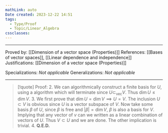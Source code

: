 ```yaml
---
mathLink: auto
Date created: 2023-12-22 14:51
tags:
  - Type/Proof
  - Topic/Linear_Algebra
cssclasses:
---
```


---  

Proved by: [[Dimension of a vector space (Properties)]]
References: [[Bases of vector spaces]], [[Linear dependence and independence]]
Justifications: [[Dimension of a vector space (Properties)]]  

Specializations: _Not applicable_
Generalizations: _Not applicable_

---

> [!quote] Proof:
> 2. We can algorithmically construct a finite basis for $U$, using a algorithm which will terminate since $U\subset_{\text{vec}}V$. Thus $\dim U \leq \dim V$.
> 3. We first prove that $\dim U =\dim V \implies U=V$. The inclusion $U\subset V$ is obvious since $U$ is a vector subspace of $V$. Now take some basis $\beta$ of $U$, since $\beta$ is free and $\left| \beta \right|=\dim V$, $\beta$ is also a basis for $V$. Implying that any vector of $v$ can we written as a linear combination of vectors of $U$. Thus $V\subset U$ and we are done. The other implication is trivial.
> 4. 
> **Q.E.D.**

